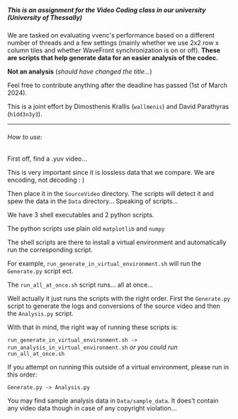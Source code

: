 ##### This is an assignment for the Video Coding class in our university (University of Thessally)

We are tasked on evaluating vvenc's performance based on a different number of threads and a 
few settings (mainly whether we use 2x2 row x column tiles and whether WaveFront synchronization is on or off). **These are scripts that help generate data for an easier analysis of the codec.**

**Not an analysis** (_should have changed the title..._)

Feel free to contribute anything after the deadline has passed (1st of March 2024).

This is a joint effort by Dimosthenis Krallis (`wallmenis`) and David Parathyras (`h1dd3n3y3`).


- - -
###### How to use:

First off, find a .yuv video...

This is very important since it is lossless data that we compare. We are encoding, not decoding : )

Then place it in the `SourceVideo` directory. The scripts will detect it and spew the data in the `Data` directory... Speaking of scripts...

We have 3 shell executables and 2 python scripts.

The python scripts use plain old `matplotlib` and `numpy`

The shell scripts are there to install a virtual environment and automatically run the corresponding script.

For example, `run_generate_in_virtual_environment.sh` will run the `Generate.py` script ect.

The `run_all_at_once.sh` script runs... all at once...

Well actually it just runs the scripts with the right order. First the `Generate.py` script to generate the logs and conversions of the source video and then the `Analysis.py` script.

With that in mind, the right way of running these scripts is:

``run_generate_in_virtual_environment.sh -> run_analysis_in_virtual_environment.sh`` _or you could run_ `run_all_at_once.sh`

If you attempt on running this outside of a virtual environment, please run in this order:

``Generate.py -> Analysis.py``

You may find sample analysis data in `Data/sample_data`. It does't contain any video data though in case of any copyright violation...
